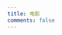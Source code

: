 ```yaml
---
title: 电影
comments: false
---
```


<div class="post-body">
  <div class="movie-culture-list" cover-src="https://www.themoviedb.org/t/p/w440_and_h660_face" json-src="https://api.jaychou.site/trakt/movie"></div>
</div>
<!-- 加载动画元素 -->
<div id="loading" class="loading-container" style="display: none;">
<i class="fas fa-spinner fa-spin"></i>
<div class="loading-text">加载中...</div>
</div>